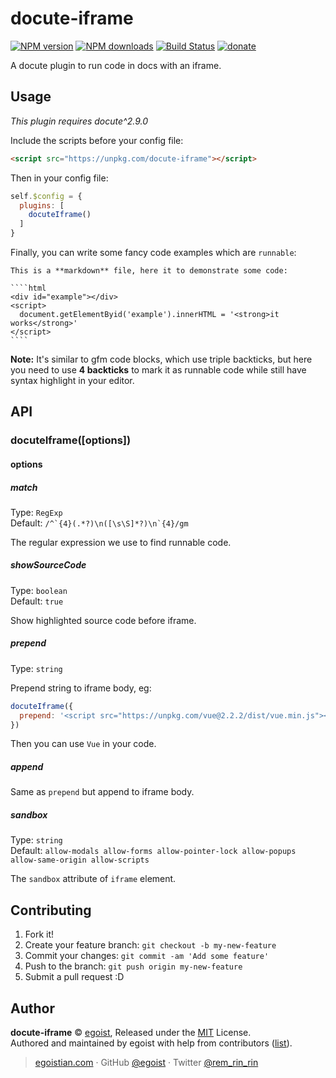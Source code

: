 # docute-iframe

[![NPM version](https://img.shields.io/npm/v/docute-iframe.svg?style=flat)](https://npmjs.com/package/docute-iframe) [![NPM downloads](https://img.shields.io/npm/dm/docute-iframe.svg?style=flat)](https://npmjs.com/package/docute-iframe) [![Build Status](https://img.shields.io/circleci/project/egoist/docute-iframe/master.svg?style=flat)](https://circleci.com/gh/egoist/docute-iframe) [![donate](https://img.shields.io/badge/$-donate-ff69b4.svg?maxAge=2592000&style=flat)](https://github.com/egoist/donate)

A docute plugin to run code in docs with an iframe.

## Usage

*This plugin requires docute^2.9.0*

Include the scripts before your config file:

```html
<script src="https://unpkg.com/docute-iframe"></script>
```

Then in your config file:

```js
self.$config = {
  plugins: [
    docuteIframe()
  ]
}
```

Finally, you can write some fancy code examples which are `runnable`:

    This is a **markdown** file, here it to demonstrate some code:

    ````html
    <div id="example"></div>
    <script>
      document.getElementByid('example').innerHTML = '<strong>it works</strong>'
    </script>
    ````

**Note:** It's similar to gfm code blocks, which use triple backticks, but here you need to use **4 backticks** to mark it as runnable code while still have syntax highlight in your editor.

## API

### docuteIframe([options])

#### options

##### match

Type: `RegExp`<br>
Default: <code>/^\`{4}(.\*?)\n([\s\S]\*?)\n\`{4}/gm</code>

The regular expression we use to find runnable code.

##### showSourceCode

Type: `boolean`<br>
Default: `true`

Show highlighted source code before iframe.

##### prepend

Type: `string`

Prepend string to iframe body, eg:

```js
docuteIframe({
  prepend: '<script src="https://unpkg.com/vue@2.2.2/dist/vue.min.js"></script>'
})
```

Then you can use `Vue` in your code.

##### append

Same as `prepend` but append to iframe body.

##### sandbox

Type: `string`<br>
Default: `allow-modals allow-forms allow-pointer-lock allow-popups allow-same-origin allow-scripts`

The `sandbox` attribute of `iframe` element.

## Contributing

1. Fork it!
2. Create your feature branch: `git checkout -b my-new-feature`
3. Commit your changes: `git commit -am 'Add some feature'`
4. Push to the branch: `git push origin my-new-feature`
5. Submit a pull request :D


## Author

**docute-iframe** © [egoist](https://github.com/egoist), Released under the [MIT](./LICENSE) License.<br>
Authored and maintained by egoist with help from contributors ([list](https://github.com/egoist/docute-iframe/contributors)).

> [egoistian.com](https://egoistian.com) · GitHub [@egoist](https://github.com/egoist) · Twitter [@rem_rin_rin](https://twitter.com/rem_rin_rin)
